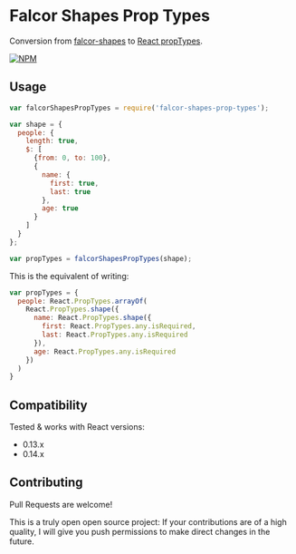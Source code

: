# Falcor Shapes Prop Types

Conversion from [falcor-shapes](https://github.com/marcello3d/falcor-shapes) to
[React propTypes](https://facebook.github.io/react/docs/reusable-components.html#prop-validation).

[![NPM](https://nodei.co/npm/falcor-shapes-prop-types.png?downloads=true)](https://nodei.co/npm/falcor-shapes-prop-types/)

## Usage

```javascript
var falcorShapesPropTypes = require('falcor-shapes-prop-types');

var shape = {
  people: {
    length: true,
    $: [
      {from: 0, to: 100},
      {
        name: {
          first: true,
          last: true
        },
        age: true
      }
    ]
  }
};

var propTypes = falcorShapesPropTypes(shape);
```

This is the equivalent of writing:

```javascript
var propTypes = {
  people: React.PropTypes.arrayOf(
    React.PropTypes.shape({
      name: React.PropTypes.shape({
        first: React.PropTypes.any.isRequired,
        last: React.PropTypes.any.isRequired
      }),
      age: React.PropTypes.any.isRequired
    })
  )
}
```

## Compatibility

Tested & works with React versions:

* 0.13.x
* 0.14.x

## Contributing

Pull Requests are welcome!

This is a truly open open source project: If your contributions are of a high
quality, I will give you push permissions to make direct changes in the future.
